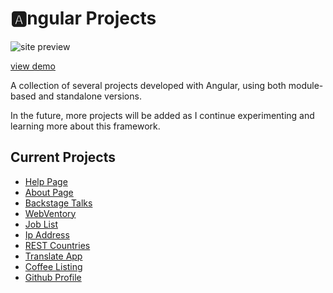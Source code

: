 # 🅰️ngular Projects
![site preview](https://www.dropbox.com/scl/fi/qvlwa8t8kouty0g510rep/Screenshot-from-2024-10-09-20-27-54.png?rlkey=wdznezyljrgl9iu3rn7uzownn&st=sl8092qa&raw=1 "Site preview")

[view demo](https://entry-page-angular.vercel.app/)

A collection of several projects developed with Angular, using both module-based and standalone versions.

In the future, more projects will be added as I continue experimenting and learning more about this framework.

## Current Projects

- [Help Page](https://github.com/WanderleeDev/miniProyectsAngular/tree/main/HelpPage)
- [About Page](https://github.com/WanderleeDev/miniProyectsAngular/tree/main/AboutPage)
- [Backstage Talks](https://github.com/WanderleeDev/miniProyectsAngular/tree/main/BackstageTalks)
- [WebVentory](https://first-web-angular.vercel.app/)
- [Job List](https://github.com/WanderleeDev/FrontendMentorChallenges/tree/main/staticJobList)
- [Ip Address](https://github.com/WanderleeDev/FrontendMentorChallenges/tree/main/ipAddress)
- [REST Countries](https://github.com/WanderleeDev/miniProyectsAngular/tree/main/restCountries)
- [Translate App](https://github.com/WanderleeDev/DevChallenges/tree/main/Frontend/translate-app)
- [Coffee Listing](https://github.com/WanderleeDev/DevChallenges/tree/main/Frontend/coffee-listing)
- [Github Profile](https://github.com/WanderleeDev/DevChallenges/tree/main/Frontend/github-profile)

